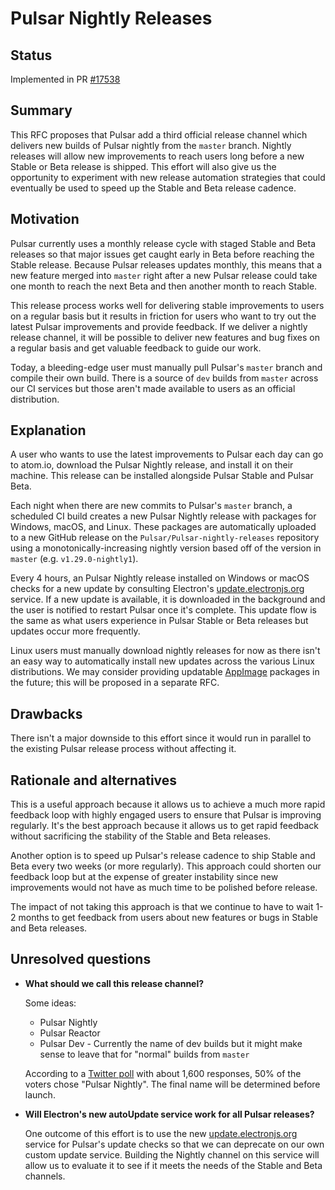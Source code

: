 # Pulsar Nightly Releases

## Status

Implemented in PR [#17538](https://github.com/atom/Pulsar/pull/17538)

## Summary

This RFC proposes that Pulsar add a third official release channel which delivers new builds of Pulsar nightly from the `master` branch.  Nightly releases will allow new improvements to reach users long before a new Stable or Beta release is shipped.  This effort will also give us the opportunity to experiment with new release automation strategies that could eventually be used to speed up the Stable and Beta release cadence.

## Motivation

Pulsar currently uses a monthly release cycle with staged Stable and Beta releases so that major issues get caught early in Beta before reaching the Stable release.  Because Pulsar releases updates monthly, this means that a new feature merged into `master` right after a new Pulsar release could take one month to reach the next Beta and then another month to reach Stable.

This release process works well for delivering stable improvements to users on a regular basis but it results in friction for users who want to try out the latest Pulsar improvements and provide feedback.  If we deliver a nightly release channel, it will be possible to deliver new features and bug fixes on a regular basis and get valuable feedback to guide our work.

Today, a bleeding-edge user must manually pull Pulsar's `master` branch and compile their own build.  There is a source of `dev` builds from `master` across our CI services but those aren't made available to users as an official distribution.

## Explanation

A user who wants to use the latest improvements to Pulsar each day can go to atom.io, download the Pulsar Nightly release, and install it on their machine.  This release can be installed alongside Pulsar Stable and Pulsar Beta.

Each night when there are new commits to Pulsar's `master` branch, a scheduled CI build creates a new Pulsar Nightly release with packages for Windows, macOS, and Linux.  These packages are automatically uploaded to a new GitHub release on the `Pulsar/Pulsar-nightly-releases` repository using a monotonically-increasing nightly version based off of the version in `master` (e.g. `v1.29.0-nightly1`).

Every 4 hours, an Pulsar Nightly release installed on Windows or macOS checks for a new update by consulting Electron's [update.electronjs.org](update-electron) service.  If a new update is available, it is downloaded in the background and the user is notified to restart Pulsar once it's complete.  This update flow is the same as what users experience in Pulsar Stable or Beta releases but updates occur more frequently.

Linux users must manually download nightly releases for now as there isn't an easy way to automatically install new updates across the various Linux distributions.  We may consider providing updatable [AppImage](http://appimage.org/) packages in the future; this will be proposed in a separate RFC.

## Drawbacks

There isn't a major downside to this effort since it would run in parallel to the existing Pulsar release process without affecting it.

## Rationale and alternatives

This is a useful approach because it allows us to achieve a much more rapid feedback loop with highly engaged users to ensure that Pulsar is improving regularly.  It's the best approach because it allows us to get rapid feedback without sacrificing the stability of the Stable and Beta releases.

Another option is to speed up Pulsar's release cadence to ship Stable and Beta every two weeks (or more regularly).  This approach could shorten our feedback loop but at the expense of greater instability since new improvements would not have as much time to be polished before release.

The impact of not taking this approach is that we continue to have to wait 1-2 months to get feedback from users about new features or bugs in Stable and Beta releases.

## Unresolved questions

- **What should we call this release channel?**

  Some ideas:

  - Pulsar Nightly
  - Pulsar Reactor
  - Pulsar Dev - Currently the name of dev builds but it might make sense to leave that for "normal" builds from `master`

  According to a [Twitter poll](https://twitter.com/daviwil/status/1006545552987701248) with about 1,600 responses, 50% of the voters chose "Pulsar Nightly".  The final name will be determined before launch.

- **Will Electron's new autoUpdate service work for all Pulsar releases?**

  One outcome of this effort is to use the new [update.electronjs.org](update-electron) service for Pulsar's update checks so that we can deprecate on our own custom update service.  Building the Nightly channel on this service will allow us to evaluate it to see if it meets the needs of the Stable and Beta channels.

[update-electron]: https://github.com/electron/update.electronjs.org
